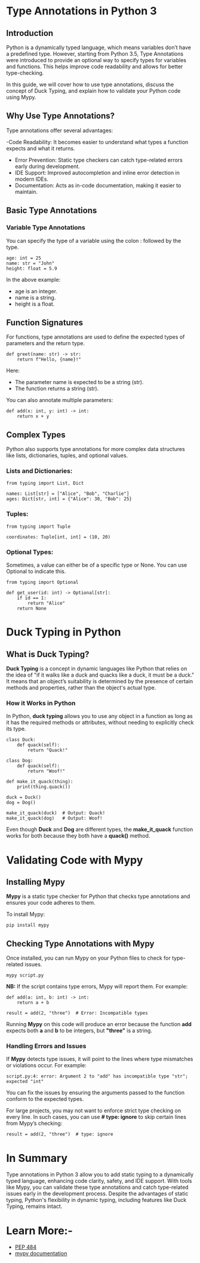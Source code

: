 # Type Annotations in Python 3

## Introduction

Python is a dynamically typed language, which means variables don’t have a predefined type. However, starting from Python 3.5, Type Annotations were introduced to provide an optional way to specify types for variables and functions. This helps improve code readability and allows for better type-checking.

In this guide, we will cover how to use type annotations, discuss the concept of Duck Typing, and explain how to validate your Python code using Mypy.

## Why Use Type Annotations?

Type annotations offer several advantages:

-Code Readability: It becomes easier to understand what types a function expects and what it returns.

- Error Prevention: Static type checkers can catch type-related errors early during development.
- IDE Support: Improved autocompletion and inline error detection in modern IDEs.
- Documentation: Acts as in-code documentation, making it easier to maintain.

## Basic Type Annotations

### Variable Type Annotations

You can specify the type of a variable using the colon : followed by the type.

```
age: int = 25
name: str = "John"
height: float = 5.9
```

In the above example:

- age is an integer.
- name is a string.
- height is a float.

## Function Signatures

For functions, type annotations are used to define the expected types of parameters and the return type.

```
def greet(name: str) -> str:
    return f"Hello, {name}!"
```

Here:

- The parameter name is expected to be a string (str).
- The function returns a string (str).

You can also annotate multiple parameters:

```
def add(x: int, y: int) -> int:
    return x + y
```

## Complex Types

Python also supports type annotations for more complex data structures like lists, dictionaries, tuples, and optional values.

### Lists and Dictionaries:

```
from typing import List, Dict

names: List[str] = ["Alice", "Bob", "Charlie"]
ages: Dict[str, int] = {"Alice": 30, "Bob": 25}
```

### Tuples:

```
from typing import Tuple

coordinates: Tuple[int, int] = (10, 20)
```

### Optional Types:

Sometimes, a value can either be of a specific type or None. You can use Optional to indicate this.

```
from typing import Optional

def get_user(id: int) -> Optional[str]:
    if id == 1:
        return "Alice"
    return None
```

# Duck Typing in Python

## What is Duck Typing?

**Duck Typing** is a concept in dynamic languages like Python that relies on the idea of "if it walks like a duck and quacks like a duck, it must be a duck." It means that an object’s suitability is determined by the presence of certain methods and properties, rather than the object's actual type.

### How it Works in Python

In Python, **duck typing** allows you to use any object in a function as long as it has the required methods or attributes, without needing to explicitly check its type.

```
class Duck:
    def quack(self):
        return "Quack!"

class Dog:
    def quack(self):
        return "Woof!"

def make_it_quack(thing):
    print(thing.quack())

duck = Duck()
dog = Dog()

make_it_quack(duck)  # Output: Quack!
make_it_quack(dog)   # Output: Woof!
```

Even though **Duck** and **Dog** are different types, the **make_it_quack** function works for both because they both have a **quack()** method.

# Validating Code with Mypy

## Installing Mypy

**Mypy** is a static type checker for Python that checks type annotations and ensures your code adheres to them.

To install Mypy:
```
pip install mypy
```

## Checking Type Annotations with Mypy
Once installed, you can run Mypy on your Python files to check for type-related issues.

```
mypy script.py
```

**NB:** If the script contains type errors, Mypy will report them. For example:

```
def add(a: int, b: int) -> int:
    return a + b

result = add(2, "three")  # Error: Incompatible types

```

Running **Mypy** on this code will produce an error because the function **add** expects both **a** and **b** to be integers, but **"three"** is a string.

### Handling Errors and Issues
If **Mypy** detects type issues, it will point to the lines where type mismatches or violations occur. For example:
```
script.py:4: error: Argument 2 to "add" has incompatible type "str"; expected "int"
```

You can fix the issues by ensuring the arguments passed to the function conform to the expected types.

For large projects, you may not want to enforce strict type checking on every line. In such cases, you can use **# type: ignore** to skip certain lines from Mypy’s checking:

```
result = add(2, "three")  # type: ignore
```


# In Summary

Type annotations in Python 3 allow you to add static typing to a dynamically typed language, enhancing code clarity, safety, and IDE support. With tools like Mypy, you can validate these type annotations and catch type-related issues early in the development process. Despite the advantages of static typing, Python's flexibility in dynamic typing, including features like Duck Typing, remains intact.

# Learn More:-
- [PEP 484](https://peps.python.org/pep-0484/)
- [mypy documentation](https://mypy.readthedocs.io/en/stable/)
